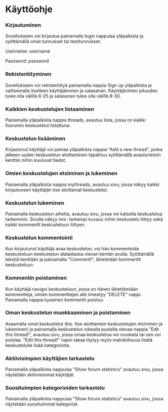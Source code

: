 # Käyttöohje


### Kirjautuminen

Sovellukseen voi kirjautua painamalla login nappulaa yläpalkista ja syöttämällä omat tunnukset tai testitunnukset:  

Username: username


Password: password



### Rekisteröityminen

Sovellukseen voi rekisteröityä painamalla nappia Sign up yläpalkista ja valitsemalla itselleen käyttäjänimen ja salasanan. Käyttäjänimen pituuden tulee olla välillä 6-25 ja salasanan tulee olla välillä 8-30.


### Kaikkien keskustelujen listaaminen

Painamalla yläpalkista nappia threads, avautuu lista, jossa on kaikki foorumin keskustelut listattuna.

### Keskustelun lisääminen

Kirjautunut käyttäjä voi painaa yläpalkista nappia "Add a new thread", jonka jälkeen uuden keskustelun aloittaminen tapahtuu syöttämällä avautuneisiin kenttiin niihin kuuluvat tiedot. 

### Omien keskustelujen etsiminen ja lukeminen

Painamalla yläpalkista nappia mythreads, avautuu sivu, jossa näkyy kaikki kirjautuneen käyttäjän itse aloittamat keskustelut.

### Keskustelun lukeminen

Painamalla keskustelun aihetta, avautuu sivu, jossa voi katsella keskustelua tarkemmin. Sivulla näkyy mm. tarkempi kuvaus mihin keskustelu liittyy sekä kaikki kommentit keskusteluun liittyen. 

### Keskustelun kommentointi

Kun kirjautunut käyttäjä avaa keskustelun, voi hän kommentoida keskusteluun keskustelun alalaidassa olevan kentän avulla. Syöttämällä tekstiä kenttään ja painamalla "Comment!", lähetetään kommentti keskusteluun.

### Kommentin poistaminen

Kun käyttäjä navigoi keskusteluun, jossa on hänen lähettämiään kommentteja, omien kommenttejen alle ilmestyy "DELETE" nappi. Painamalla nappia kyseinen kommentti poistuu. 

### Oman keskustelun muokkaaminen ja poistaminen

Avaamalla omat keskustelut (kts. Itse aloittamien keskustelujen etsiminen ja lukeminen) ja painamalla keskustelun oikealla puolella olevaa nappia "Edit this thread!", avautuu sivu, jossa omaa keskustelua voi muokata tai sen voi poistaa. "Edit this thread!" napin takaa löytyy myös mahdollisuus lisätä keskustelulle lisää kategorioita.

### Aktiivisimpien käyttäjien tarkastelu

Painamalla yläpalkista nappulaa "Show forum statistics" avautuu sivu, jossa näytetään aktiivisimmat käyttäjät.

### Suosituimpien kategorioiden tarkastelu

Painamalla yläpalkista nappulaa "Show forum statistics" avautuu sivu, jossa näytetään suosituimmat kategoriat.


